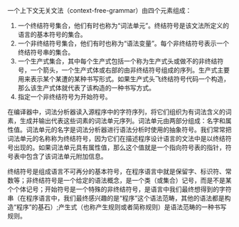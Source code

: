 一个上下文无关文法（context-free-grammar）由四个元素组成：

1. 一个终结符号集合，他们有时也称为“词法单元”。终结符号是该文法所定义的语言的基本符号的集合。
2. 一个非终结符号集合，他们有时也称为“语法变量”。每个非终结符号表示一个终结符号串的集合。
3. 一个生产式集合，其中每个生产式包括一个称为生产式头或做不的非终结符号，一个箭头，一个生产式体或右部的由非终结符号组成的序列。生产式主要用来表示某个某遭的某种书写形式。如果生产式头飞终结符号代码一个构造，那么该生产式体就代表了该构造的一种书写方式。
4. 指定一个非终结符号为开始符号。

在编译器中，词法分析器读入源程序中的字符序列，将它们组织为有词法含义的词素，生成并输出代表这些词素的词法单元序列。词法单元由两部分组成：名字和属性值。词法单元的名字是词法分析器进行语法分析时使用的抽象符号。我们常常把词法单元的名称称为终结符号，因为它们在描述程序设计语言的文法中是以终结符号出现的。如果词法单元具有属性值，那么这个值就是一个指向符号表的指针，符号表中包含了该词法单元附加信息。



终结符号是组成语言不可再分的基本符号，在程序语言中就是保留字、标识符、常数等；非终结符号是一个给定的语法概念，是一个类（或集合）记号，而是不是某个个体记号；开始符号是一个特殊的非终结符号，是语言中我们最终想得到的字符串（在程序语言中，我们最终感兴趣的是“程序”这个语法范畴，其他的语法都是构造“程序”的基石）;产生式（也称产生规则或者简称规则）是语法范畴的一种书写规则。

